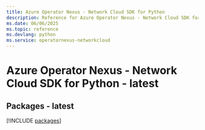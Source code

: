 ```yaml
---
title: Azure Operator Nexus - Network Cloud SDK for Python
description: Reference for Azure Operator Nexus - Network Cloud SDK for Python
ms.date: 06/06/2025
ms.topic: reference
ms.devlang: python
ms.service: operatornexus-networkcloud
---
```

# Azure Operator Nexus - Network Cloud SDK for Python - latest
## Packages - latest
[!INCLUDE [packages](operator-nexus---network-cloud-index.md)]